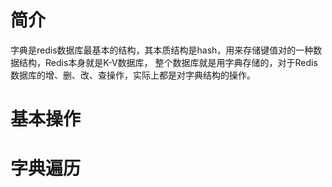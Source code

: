 # 简介
字典是redis数据库最基本的结构，其本质结构是hash，用来存储键值对的一种数据结构，Redis本身就是K-V数据库，
整个数据库就是用字典存储的，对于Redis数据库的增、删、改、查操作，实际上都是对字典结构的操作。



# 基本操作



# 字典遍历



